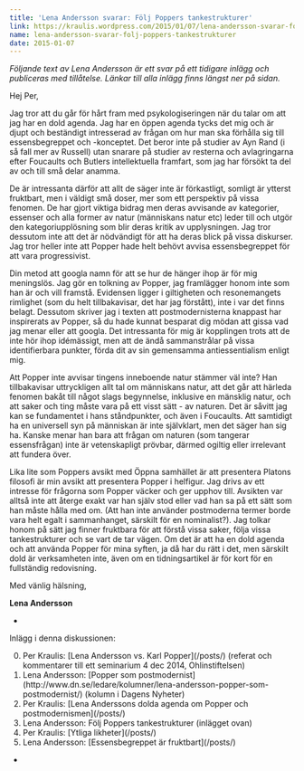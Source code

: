 ```yaml
---
title: 'Lena Andersson svarar: Följ Poppers tankestrukturer'
link: https://kraulis.wordpress.com/2015/01/07/lena-andersson-svarar-folj-poppers-tankestrukturer/
name: lena-andersson-svarar-folj-poppers-tankestrukturer
date: 2015-01-07
---
```

*Följande text av Lena Andersson är ett svar på ett tidigare inlägg och publiceras med tillåtelse. Länkar till alla inlägg finns längst ner på sidan.*

Hej Per,

Jag tror att du går för hårt fram med psykologiseringen när du talar om att jag har en dold agenda. Jag har en öppen agenda tycks det mig och är djupt och beständigt intresserad av frågan om hur man ska förhålla sig till essensbegreppet och -konceptet. Det beror inte på studier av Ayn Rand (i så fall mer av Russell) utan snarare på studier av resterna och avlagringarna efter Foucaults och Butlers intellektuella framfart, som jag har försökt ta del av och till små delar anamma.

De är intressanta därför att allt de säger inte är förkastligt, somligt är ytterst fruktbart, men i väldigt små doser, mer som ett perspektiv på vissa fenomen. De har gjort viktiga bidrag men deras avvisande av kategorier, essenser och alla former av natur (människans natur etc) leder till och utgör den kategoriupplösning som blir deras kritik av upplysningen. Jag tror dessutom inte att det är nödvändigt för att ha deras blick på vissa diskurser. Jag tror heller inte att Popper hade helt behövt avvisa essensbegreppet för att vara progressivist.



Din metod att googla namn för att se hur de hänger ihop är för mig meningslös. Jag gör en tolkning av Popper, jag framlägger honom inte som han är och vill framstå. Evidensen ligger i giltigheten och resonemangets rimlighet (som du helt tillbakavisar, det har jag förstått), inte i var det finns belagt. Dessutom skriver jag i texten att postmodernisterna knappast har inspirerats av Popper, så du hade kunnat besparat dig mödan att gissa vad jag menar eller att googla. Det intressanta för mig är kopplingen trots att de inte hör ihop idémässigt, men att de ändå sammanstrålar på vissa identifierbara punkter, förda dit av sin gemensamma antiessentialism enligt mig.

Att Popper inte avvisar tingens inneboende natur stämmer väl inte? Han tillbakavisar uttryckligen allt tal om människans natur, att det går att härleda fenomen bakåt till något slags begynnelse, inklusive en mänsklig natur, och att saker och ting måste vara på ett visst sätt - av naturen. Det är såvitt jag kan se fundamentet i hans ståndpunkter, och även i Foucaults. Att samtidigt ha en universell syn på människan är inte självklart, men det säger han sig ha. Kanske menar han bara att frågan om naturen (som tangerar essensfrågan) inte är vetenskapligt prövbar, därmed ogiltig eller irrelevant att fundera över.

Lika lite som Poppers avsikt med Öppna samhället är att presentera Platons filosofi är min avsikt att presentera Popper i helfigur. Jag drivs av ett intresse för frågorna som Popper väcker och ger upphov till. Avsikten var alltså inte att återge exakt var han själv stod eller vad han sa på ett sätt som han måste hålla med om. (Att han inte använder postmoderna termer borde vara helt egalt i sammanhanget, särskilt för en nominalist?). Jag tolkar honom på sätt jag finner fruktbara för att förstå vissa saker, följa vissa tankestrukturer och se vart de tar vägen. Om det är att ha en dold agenda och att använda Popper för mina syften, ja då har du rätt i det, men särskilt dold är verksamheten inte, även om en tidningsartikel är för kort för en fullständig redovisning.

Med vänlig hälsning,

**Lena Andersson**

*

Inlägg i denna diskussionen:

<ol start="0">

  <li>Per Kraulis: [Lena Andersson vs. Karl Popper](/posts/) (referat och kommentarer till ett seminarium 4 dec 2014, Ohlinstiftelsen)</li>

  <li>Lena Andersson: [Popper som postmodernist](http://www.dn.se/ledare/kolumner/lena-andersson-popper-som-postmodernist/) (kolumn i Dagens Nyheter)</li>

  <li>Per Kraulis: [Lena Anderssons dolda agenda om Popper och postmodernismen](/posts/)</li>

  <li>Lena Andersson: Följ Poppers tankestrukturer (inlägget ovan)</li>

  <li>Per Kraulis: [Ytliga likheter](/posts/)</li>

  <li>Lena Andersson: [Essensbegreppet är fruktbart](/posts/)</li>

</ol>

*

